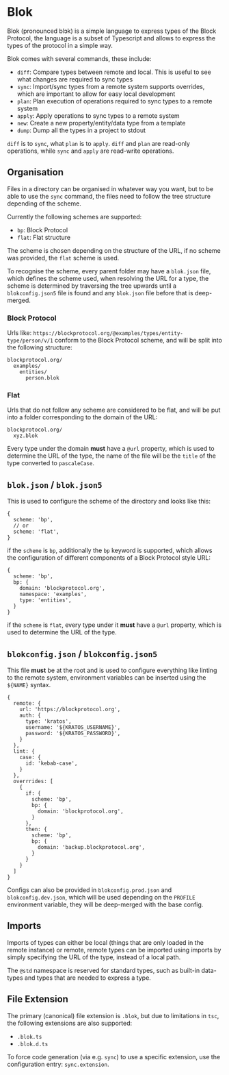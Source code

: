 # Blok

Blok (pronounced blɔk) is a simple language to express types of the Block Protocol, the language is a subset of
Typescript and allows to express the types of the protocol in a simple way.

Blok comes with several commands, these include:

* `diff`: Compare types between remote and local. This is useful to see what changes are required to sync types
* `sync`: Import/sync types from a remote system
  supports overrides, which are important to allow for easy local development
* `plan`: Plan execution of operations required to sync types to a remote system
* `apply`: Apply operations to sync types to a remote system
* `new`: Create a new property/entity/data type from a template
* `dump`: Dump all the types in a project to stdout

`diff` is to `sync`, what `plan` is to `apply`. `diff` and `plan` are read-only operations, while `sync` and `apply` are
read-write operations.

## Organisation

Files in a directory can be organised in whatever way you want, but to be able to use the `sync` command, the files need
to follow the tree structure depending of the scheme.

Currently the following schemes are supported:

* `bp`: Block Protocol
* `flat`: Flat structure

The scheme is chosen depending on the structure of the URL, if no scheme was provided, the `flat` scheme is used.

To recognise the scheme, every parent folder may have a `blok.json` file, which defines the scheme used, when resolving
the URL for a type, the scheme is determined by traversing the tree upwards until a `blokconfig.json5` file is found and
any `blok.json` file before that is deep-merged.

### Block Protocol

Urls like: `https://blockprotocol.org/@examples/types/entity-type/person/v/1` conform to the Block Protocol scheme, and
will be split into the following structure:

```
blockprotocol.org/
  examples/
    entities/
      person.blok
```

### Flat

Urls that do not follow any scheme are considered to be flat, and will be put into a folder corresponding to the domain
of the URL:

```
blockprotocol.org/
  xyz.blok
```

Every type under the domain **must** have a `@url` property, which is used to determine the URL of the type, the name of
the file will be the `title` of the type converted to `pascaleCase`.

## `blok.json` / `blok.json5`

This is used to configure the scheme of the directory and looks like this:

```json5
{
  scheme: 'bp',
  // or
  scheme: 'flat',
}
```

if the `scheme` is `bp`, additionally the `bp` keyword is supported, which allows the configuration of different
components of a Block Protocol style URL:

```json5
{
  scheme: 'bp',
  bp: {
    domain: 'blockprotocol.org',
    namespace: 'examples',
    type: 'entities',
  }
}
```

if the `scheme` is `flat`, every type under it **must** have a `@url` property, which is used to determine the URL of
the type.

## `blokconfig.json` / `blokconfig.json5`

This file **must** be at the root and is used to configure everything like linting to the remote system, environment
variables can be inserted using the `${NAME}` syntax.

```json5
{
  remote: {
    url: 'https://blockprotocol.org',
    auth: {
      type: 'kratos',
      username: '${KRATOS_USERNAME}',
      password: '${KRATOS_PASSWORD}',
    }
  },
  lint: {
    case: {
      id: 'kebab-case',
    }
  },
  overrrides: [
    {
      if: {
        scheme: 'bp',
        bp: {
          domain: 'blockprotocol.org',
        }
      },
      then: {
        scheme: 'bp',
        bp: {
          domain: 'backup.blockprotocol.org',
        }
      }
    }
  ]
}
```

Configs can also be provided in `blokconfig.prod.json` and `blokconfig.dev.json`, which will be used depending on
the `PROFILE` environment variable, they will be deep-merged with the base config.

## Imports

Imports of types can either be local (things that are only loaded in the remote instance) or remote, remote types can be
imported using imports by simply specifying the URL of the type, instead of a local path.

The `@std` namespace is reserved for standard types, such as built-in data-types and types that are needed to express a
type.

## File Extension

The primary (canonical) file extension is `.blok`, but due to limitations in `tsc`, the following extensions are also
supported:

* `.blok.ts`
* `.blok.d.ts`

To force code generation (via e.g. `sync`) to use a specific extension, use the configuration entry: `sync.extension`.
